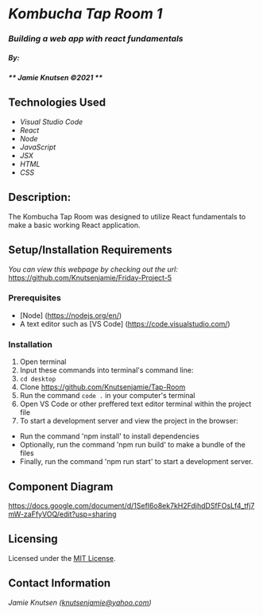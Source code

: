 # _Kombucha Tap Room 1_

### _Building a web app with react fundamentals_

##### By:
#####  _** Jamie Knutsen ©2021 **_


## Technologies Used

* _Visual Studio Code_
* _React_ 
* _Node_
* _JavaScript_
* _JSX_
* _HTML_
* _CSS_ 

## Description: 
The Kombucha Tap Room was designed to utilize React fundamentals to make a basic working React application. 

## Setup/Installation Requirements
_You can view this webpage by checking out the url:_
https://github.com/Knutsenjamie/Friday-Project-5

### Prerequisites
* [Node] (https://nodejs.org/en/)
* A text editor such as [VS Code] (https://code.visualstudio.com/)

### Installation
1. Open terminal
2. Input these commands into terminal's command line:
3. `cd desktop`
4. Clone https://github.com/Knutsenjamie/Tap-Room
5. Run the command `code .` in your computer's terminal
6. Open VS Code or other preffered text editor terminal within the project file
7. To start a development server and view the project in the browser:
  * Run the command 'npm install' to install dependencies
  * Optionally, run the command 'npm run build' to make a bundle of the files
  * Finally, run the command 'npm run start' to start a development server.

## Component Diagram 

https://docs.google.com/document/d/1SefI6o8ek7kH2FdjhdDSfFOsLf4_tfj7mW-zaFfyVOQ/edit?usp=sharing

## Licensing

Licensed under the [MIT License](license).

## Contact Information

_Jamie Knutsen (knutsenjamie@yahoo.com)_